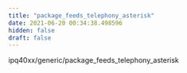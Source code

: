 ```yaml
---
title: "package_feeds_telephony_asterisk"
date: 2021-06-20 00:34:38.498596
hidden: false
draft: false
---
```


ipq40xx/generic/package_feeds_telephony_asterisk

